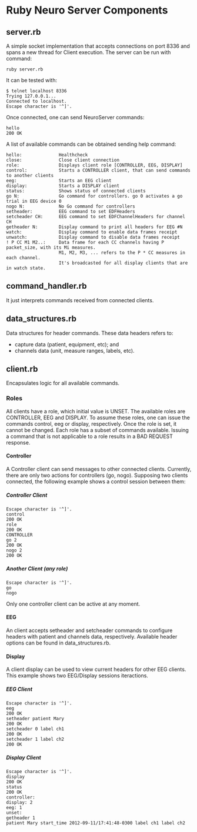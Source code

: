 # Ruby Neuro Server Components

## server.rb
A simple socket implementation that accepts connections on port 8336 and spans a new thread for Client execution. The server can be run with command:

    ruby server.rb
  
It can be tested with:

    $ telnet localhost 8336
    Trying 127.0.0.1...
    Connected to localhost.
    Escape character is '^]'.
  
Once connected, one can send NeuroServer commands:

    hello
    200 OK
    
A list of available commands can be obtained sending help command:

    hello:              Healthcheck
    close:              Close client connection
    role:               Displays client role [CONTROLLER, EEG, DISPLAY]
    control:            Starts a CONTROLLER client, that can send commands to another clients
    eeg:                Starts an EEG client
    display:            Starts a DISPLAY client
    status:             Shows status of connected clients
    go N:               Go command for controllers. go 0 activates a go trial in EEG device 0
    nogo N:             No Go command for controllers
    setheader:          EEG command to set EDFHeaders
    setcheader CH:      EEG command to set EDFChannelHeaders for channel CH
    getheader N:        Display command to print all headers for EEG #N
    watch:              Display command to enable data frames receipt
    unwatch:            Display command to disable data frames receipt
    ! P CC M1 M2..:     Data frame for each CC channels having P packet_size, with its Mi measures.
                        M1, M2, M3, ... refers to the P * CC measures in each channel.
                        It's broadcasted for all display clients that are in watch state.

## command_handler.rb
It just interprets commands received from connected clients.

## data_structures.rb
Data structures for header commands. These data headers refers to:
 * capture data (patient, equipment, etc); and 
 * channels data (unit, measure ranges, labels, etc).

## client.rb
Encapsulates logic for all available commands.

### Roles
All clients have a role, which initial value is UNSET. The available roles are CONTROLLER, EEG and DISPLAY. To assume these roles, one can issue the commands control, eeg or display, respectively. Once the role is set, it cannot be changed.
Each role has a subset of commands available. Issuing a command that is not applicable to a role results in a BAD REQUEST response.

#### Controller
A Controller client can send messages to other connected clients. Currently, there are only two actions for controllers (go, nogo).
Supposing two clients connected, the following example shows a control session between them:

##### Controller Client

    Escape character is '^]'.
    control
    200 OK
    role
    200 OK
    CONTROLLER
    go 2
    200 OK
    nogo 2
    200 OK

##### Another Client (any role)

    Escape character is '^]'.
    go
    nogo

Only one controller client can be active at any moment.

#### EEG
An client accepts setheader and setcheader commands to configure headers with patient and channels data, respectively.
Available header options can be found in data_structures.rb.

#### Display
A client display can be used to view current headers for other EEG clients. This example shows two EEG/Display sessions iteractions.

##### EEG Client

    Escape character is '^]'.
    eeg
    200 OK  
    setheader patient Mary
    200 OK
    setcheader 0 label ch1
    200 OK
    setcheader 1 label ch2
    200 OK

##### Display Client
    Escape character is '^]'.
    display
    200 OK
    status
    200 OK
    controller: 
    display: 2
    eeg: 1
    unset: 
    getheader 1
    patient Mary start_time 2012-09-11/17:41:48-0300 label ch1 label ch2